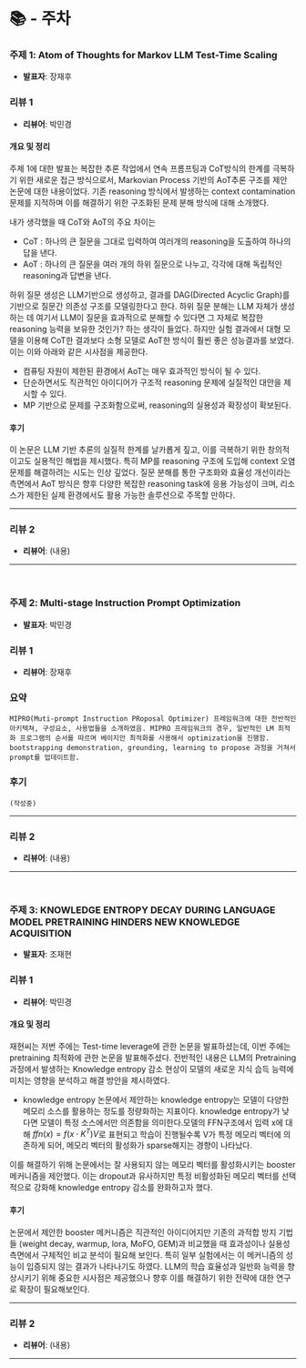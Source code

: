 # 📚 - 주차

### 주제 1: Atom of Thoughts for Markov LLM Test-Time Scaling
- **발표자**: 장재후

### 리뷰 1
- **리뷰어**: 박민경

#### 개요 및 정리
주제 1에 대한 발표는 복잡한 추론 작업에서 연속 프롬프팅과 CoT방식의 한계를 극복하기 위한 새로운 접근 방식으로서, Markovian Process 기반의 AoT추론 구조를 제안 논문에 대한 내용이었다. 기존 reasoning 방식에서 발생하는 context contamination 문제를 지적하며 이를 해결하기 위한 구조화된 문제 분해 방식에 대해 소개했다.

내가 생각했을 때 CoT와 AoT의 주요 차이는 
- CoT : 하나의 큰 질문을 그대로 입력하여 여러개의 reasoning을 도출하여 하나의 답을 낸다.
- AoT : 하나의 큰 질문을 여러 개의 하위 질문으로 나누고, 각각에 대해 독립적인 reasoning과 답변을 낸다.

하위 질문 생성은 LLM기반으로 생성하고, 결과를 DAG(Directed Acyclic Graph)를 기반으로 질문간 의존성 구조를 모델링한다고 한다. 하위 질문 분해는 LLM 자체가 생성하는 데 여기서 LLM이 질문을 효과적으로 분해할 수 있다면 그 자체로 복잡한 reasoning 능력을 보유한 것인가? 하는 생각이 들었다. 하지만 실험 결과에서 대형 모델을 이용해 CoT한 결과보다 소형 모델로 AoT한 방식이 훨씬 좋은 성능결과를 보였다. 이는 이와 아래와 같은 시사점을 제공한다.
- 컴퓨팅 자원이 제한된 환경에서 AoT는 매우 효과적인 방식이 될 수 있다.
- 단순하면서도 직관적인 아이디어가 구조적 reasoning 문제에 실질적인 대안을 제시할 수 있다.
- MP 기반으로 문제를 구조화함으로써, reasoning의 실용성과 확장성이 확보된다.

#### 후기
이 논문은 LLM 기반 추론의 실질적 한계를 날카롭게 짚고, 이를 극복하기 위한 창의적이고도 실용적인 해법을 제시했다. 특히 MP를 reasoning 구조에 도입해 context 오염 문제를 해결하려는 시도는 인상 깊었다. 질문 분해를 통한 구조화와 효율성 개선이라는 측면에서 AoT 방식은 향후 다양한 복잡한 reasoning task에 응용 가능성이 크며, 리소스가 제한된 실제 환경에서도 활용 가능한 솔루션으로 주목할 만하다.

---

### 리뷰 2
- **리뷰어**: 
(내용)

---

<br>

### 주제 2: Multi-stage Instruction Prompt Optimization
- **발표자**: 박민경

### 리뷰 1
- **리뷰어**: 장재후

### 요약
```
MIPRO(Muti-prompt Instruction PRoposal Optimizer) 프레임워크에 대한 전반적인 아키텍쳐, 구성요소, 사용법들을 소개하였음. MIPRO 프레임워크의 경우, 일반적인 LM 최적화 프로그램의 순서를 따르며 베이지안 최적화를 사용해서 optimization을 진행함. bootstrapping demonstration, grounding, learning to propose 과정을 거쳐서 prompt를 업데이트함.
```

### 후기
```
(작성중)
```
---

### 리뷰 2
- **리뷰어**: 
(내용)

---

<br>

### 주제 3: KNOWLEDGE ENTROPY DECAY DURING LANGUAGE MODEL  PRETRAINING HINDERS NEW KNOWLEDGE ACQUISITION
- **발표자**: 조재현

### 리뷰 1
- **리뷰어**: 박민경

#### 개요 및 정리
재현씨는 저번 주에는 Test-time leverage에 관한 논문을 발표하셨는데, 이번 주에는 pretraining 최적화에 관한 논문을 발표해주셨다. 전반적인 내용은 LLM의 Pretraining 과정에서 발생하는 Knowledge entropy 감소 현상이 모델의 새로운 지식 습득 능력에 미치는 영향을 분석하고 해결 방안을 제시하였다.

- knowledge entropy
논문에서 제안하는 knowledge entropy는 모델이 다양한 메모리 소스를 활용하는 정도를 정량화하는 지표이다. knowledge entropy가 낮다면 모델이 특정 소스에서만 의존함을 의미한다.모델의 FFN구조에서 입력 x에 대해 $ffn(x)=f(x\cdot K^T)V$로 표현되고 학습이 진행될수록 V가 특정 메모리 벡터에 의존하게 되어, 메모리 벡터의 활성화가 sparse해지는 경향이 나타났다.

이를 해결하기 위해 논문에서는 잘 사용되지 않는 메모리 벡터를 활성화시키는 booster 메커니즘을 제안했다. 이는 dropout과 유사하지만 특정 비활성화된 메모리 벡터를 선택적으로 강화해 knowledge entropy 감소를 완화하고자 했다.

#### 후기
논문에서 제안한 booster 메커니즘은 직관적인 아이디어지만 기존의 과적합 방지 기법들 (weight decay, warmup, lora, MoFO, GEM)과 비교했을 때 효과성이나 실용성 측면에서 구체적인 비교 분석이 필요해 보인다. 특히 일부 실험에서는 이 메커니즘의 성능이 입증되지 않는 결과가 나타나기도 하였다. LLM의 학습 효율성과 일반화 능력을 향상시키기 위해 중요한 시사점은 제공했으나 향후 이를 해결하기 위한 전략에 대한 연구로 확장이 필요해보인다.

---

### 리뷰 2
- **리뷰어**: 
(내용)

---

